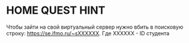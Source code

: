 # HOME QUEST HINT
Чтобы зайти на свой виртуальный сервер нужно вбить в поисковую строку: https://se.ifmo.ru/~sXXXXXX. Где XXXXXX - ID студента
